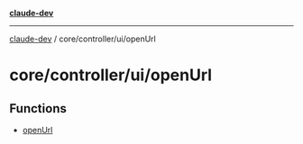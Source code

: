 [**claude-dev**](../../../../README.md)

***

[claude-dev](../../../../README.md) / core/controller/ui/openUrl

# core/controller/ui/openUrl

## Functions

- [openUrl](functions/openUrl.md)
